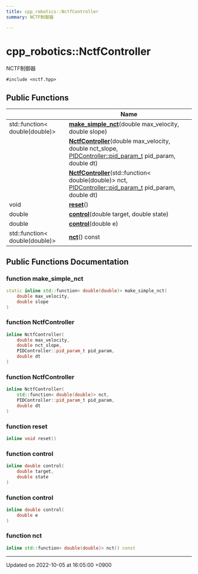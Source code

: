 ```yaml
---
title: cpp_robotics::NctfController
summary: NCTF制御器 

---
```


# cpp_robotics::NctfController



NCTF制御器 


`#include <nctf.hpp>`

## Public Functions

|                | Name           |
| -------------- | -------------- |
| std::function< double(double)> | **[make_simple_nct](/cpp_robotics/doxybook/Classes/classcpp__robotics_1_1NctfController/#function-make-simple-nct)**(double max_velocity, double slope) |
| | **[NctfController](/cpp_robotics/doxybook/Classes/classcpp__robotics_1_1NctfController/#function-nctfcontroller)**(double max_velocity, double nct_slope, [PIDController::pid_param_t](/cpp_robotics/doxybook/Classes/structcpp__robotics_1_1PIDController_1_1pid__param__t/) pid_param, double dt) |
| | **[NctfController](/cpp_robotics/doxybook/Classes/classcpp__robotics_1_1NctfController/#function-nctfcontroller)**(std::function< double(double)> nct, [PIDController::pid_param_t](/cpp_robotics/doxybook/Classes/structcpp__robotics_1_1PIDController_1_1pid__param__t/) pid_param, double dt) |
| void | **[reset](/cpp_robotics/doxybook/Classes/classcpp__robotics_1_1NctfController/#function-reset)**() |
| double | **[control](/cpp_robotics/doxybook/Classes/classcpp__robotics_1_1NctfController/#function-control)**(double target, double state) |
| double | **[control](/cpp_robotics/doxybook/Classes/classcpp__robotics_1_1NctfController/#function-control)**(double e) |
| std::function< double(double)> | **[nct](/cpp_robotics/doxybook/Classes/classcpp__robotics_1_1NctfController/#function-nct)**() const |

## Public Functions Documentation

### function make_simple_nct

```cpp
static inline std::function< double(double)> make_simple_nct(
    double max_velocity,
    double slope
)
```


### function NctfController

```cpp
inline NctfController(
    double max_velocity,
    double nct_slope,
    PIDController::pid_param_t pid_param,
    double dt
)
```


### function NctfController

```cpp
inline NctfController(
    std::function< double(double)> nct,
    PIDController::pid_param_t pid_param,
    double dt
)
```


### function reset

```cpp
inline void reset()
```


### function control

```cpp
inline double control(
    double target,
    double state
)
```


### function control

```cpp
inline double control(
    double e
)
```


### function nct

```cpp
inline std::function< double(double)> nct() const
```


-------------------------------

Updated on 2022-10-05 at 16:05:00 +0900